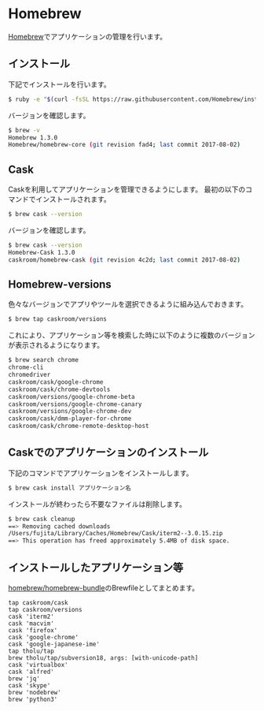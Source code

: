 # Homebrew

[Homebrew](https://brew.sh/index_ja.html)でアプリケーションの管理を行います。

## インストール

下記でインストールを行います。

``` bash
$ ruby -e "$(curl -fsSL https://raw.githubusercontent.com/Homebrew/install/master/install)"
```

バージョンを確認します。

``` bash
$ brew -v
Homebrew 1.3.0
Homebrew/homebrew-core (git revision fad4; last commit 2017-08-02)
```

## Cask

Caskを利用してアプリケーションを管理できるようにします。
最初の以下のコマンドでインストールされます。

``` bash
$ brew cask --version
```

バージョンを確認します。

``` bash
$ brew cask --version
Homebrew-Cask 1.3.0
caskroom/homebrew-cask (git revision 4c2d; last commit 2017-08-02)
```

## Homebrew-versions

色々なバージョンでアプリやツールを選択できるように組み込んでおきます。

``` bash
$ brew tap caskroom/versions
```

これにより、アプリケーション等を検索した時に以下のように複数のバージョンが表示されるようになります。

``` bash
$ brew search chrome
chrome-cli
chromedriver
caskroom/cask/google-chrome
caskroom/cask/chrome-devtools
caskroom/versions/google-chrome-beta
caskroom/versions/google-chrome-canary
caskroom/versions/google-chrome-dev
caskroom/cask/dmm-player-for-chrome
caskroom/cask/chrome-remote-desktop-host
```

## Caskでのアプリケーションのインストール

下記のコマンドでアプリケーションをインストールします。

``` bash
$ brew cask install アプリケーション名
```

インストールが終わったら不要なファイルは削除します。

``` bash
$ brew cask cleanup
==> Removing cached downloads
/Users/fujita/Library/Caches/Homebrew/Cask/iterm2--3.0.15.zip
==> This operation has freed approximately 5.4MB of disk space.
```

## インストールしたアプリケーション等

[homebrew/homebrew-bundle](https://github.com/Homebrew/homebrew-bundle)のBrewfileとしてまとめます。

```
tap caskroom/cask
tap caskroom/versions
cask 'iterm2'
cask 'macvim'
cask 'firefox'
cask 'google-chrome'
cask 'google-japanese-ime'
tap tholu/tap
brew tholu/tap/subversion18, args: [with-unicode-path]
cask 'virtualbox'
cask 'alfred'
brew 'jq'
cask 'skype'
brew 'nodebrew'
brew 'python3'
```

